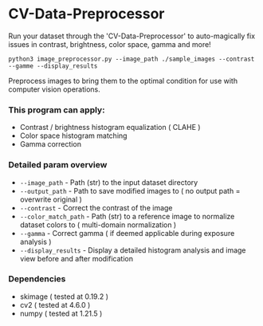 # CV-Data-Preprocessor
Run your dataset through the 'CV-Data-Preprocessor' to auto-magically fix issues in contrast, brightness, color space, gamma and more! 

`python3 image_preprocessor.py --image_path ./sample_images --contrast --gamme --display_results`

Preprocess images to bring them to the optimal condition for use with computer vision operations.

<h3>This program can apply:</h3>

* Contrast / brightness histogram equalization ( CLAHE )
* Color space histogram matching
* Gamma correction

<h3>Detailed param overview</h3>

* `--image_path` - Path (str) to the input dataset directory
* `--output_path` - Path to save modified images to ( no output path = overwrite original )
* `--contrast` - Correct the contrast of the image
* `--color_match_path` - Path (str) to a reference image to normalize dataset colors to ( multi-domain normalization )
* `--gamma` - Correct gamma ( if deemed applicable during exposure analysis )
* `--display_results` - Display a detailed histogram analysis and image view before and after modification

<h3>Dependencies</h3>

* skimage ( tested at 0.19.2 )
* cv2 ( tested at 4.6.0 )
* numpy ( tested at 1.21.5 )
